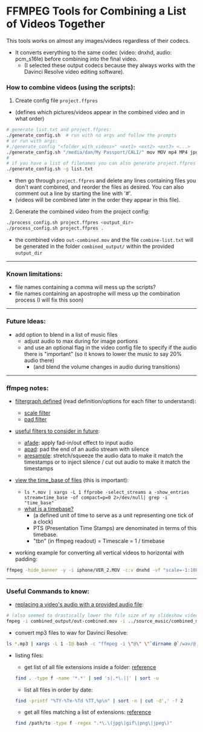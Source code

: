 # FFMPEG Tools for Combining a List of Videos Together

This tools works on almost any images/videos regardless of their codecs.
* It converts everything to the same codec (video: dnxhd, audio: pcm_s16le) before combining into the final video.
  * (I selected these output codecs because they always works with the Davinci Resolve video editing software).

### How to combine videos (using the scripts):
1. Create config file `project.ffpres`
  * (defines which pictures/videos appear in the combined video and in what order)

````bash
# generate list.txt and project.ffpres:
./generate_config.sh  # run with no args and follow the prompts
# or run with args:
#./generate_config "<folder_with_videos>" <ext1> <ext2> <ext3> <...>
./generate_config.sh "/media/dan/My Passport/CALI/" mov MOV mp4 MP4 jpg
#
# if you have a list of filenames you can also generate project.ffpres with:
./generate_config.sh -g list.txt
````
  * then go through `project.ffpres` and delete any lines containing files you don't want combined, and reorder the files as desired.  You can also comment out a line by starting the line with '#'.
  * (videos will be combined later in the order they appear in this file).

2. Generate the combined video from the project config:
````bash
./process_config.sh project.ffpres <output_dir>
./process_config.sh project.ffpres .
````
* the combined video `out-combined.mov` and the file `combine-list.txt` will be generated in the folder `combined_output/` within the provided `output_dir`

---
### Known limitations:
* file names containing a comma will mess up the scripts?
* file names containing an apostrophe will mess up the combination process (I will fix this soon)

---
### Future Ideas:
* add option to blend in a list of music files
  * adjust audio to max during for image portions
  * and use an optional flag in the video config file to specify if the audio there is "important" (so it knows to lower the music to say 20% audio there)
    * (and blend the volume changes in audio during transitions)

---
### ffmpeg notes:
* [filtergraph defined](http://ffmpeg.org/ffmpeg-filters.html#Filtergraph-description) (read definition/options for each filter to understand):
  * [scale filter](https://ffmpeg.org/ffmpeg-filters.html#scale-1)
  * [pad filter](https://ffmpeg.org/ffmpeg-filters.html#pad-1)

* [useful filters to consider in future](https://ffmpeg.org/ffmpeg-filters.html):
  * [afade](https://ffmpeg.org/ffmpeg-filters.html#afade-1): apply fad-in/out effect to input audio
  * [apad](https://ffmpeg.org/ffmpeg-filters.html#apad): pad the end of an audio stream with silence
  * [aresample](https://ffmpeg.org/ffmpeg-filters.html#aresample-1): stretch/squeeze the audio data to make it match the timestamps or to inject silence / cut out audio to make it match the timestamps

* [view the time_base of files](https://video.stackexchange.com/a/19238) (this is important):
  * `ls *.mov | xargs -L 1 ffprobe -select_streams a -show_entries stream=time_base -of compact=p=0 2>/dev/null| grep -i "time_base"`
  * [what is a timebase?](https://stackoverflow.com/a/43337235)
    - (a defined unit of time to serve as a unit representing one tick of a clock)
    -  PTS (Presentation Time Stamps) are denominated in terms of this timebase.
    - "tbn" (in ffmpeg readout) = Timescale = 1 / timebase

* working example for converting all vertical videos to horizontal with padding:
````bash
ffmpeg -hide_banner -y -i iphone/VER_2.MOV -c:v dnxhd -vf "scale=-1:1080,pad=1920:1080:(ow-iw)/2:color=AliceBlue,fps=30000/1001,format=yuv422p" -b:v 45M -c:a pcm_s16le /tmp/converted_vids/iphone_ver2.mov
````

---
### Useful Commands to know:

* [replacing a video's audio with a provided audio file](https://superuser.com/a/277667 ):
````bash
# (also seemed to drastically lower the file size of my slideshow video without much noticeable quality drop):
fmpeg -i combined_output/out-combined.mov -i ../source_music/combined_music/combined-music.mp3 -map 0:v:0 -map 1:a:0 -shortest  combined_output/v4-with_music.mov
````

* convert mp3 files to wav for Davinci Resolve:
````bash
ls *.mp3 | xargs -L 1 -I@ bash -c "ffmpeg -i \"@\" \"`dirname @`/wav/@.wav\""
````

* listing files:
    * get list of all file extensions inside a folder: [reference](https://stackoverflow.com/a/4998326)
    ````bash
    find . -type f -name '*.*' | sed 's|.*\.||' | sort -u
    ````

    * list all files in order by date:
    ````bash
    find -printf "%TY-%Tm-%Td %TT,%p\n" | sort -n | cut -d',' -f 2
    ````

    * get all files matching a list of extensions: [reference](https://stackoverflow.com/a/2622857)
    ````bash
    find /path/to -type f -regex ".*\.\(jpg\|gif\|png\|jpeg\)"
    ````
